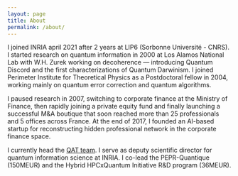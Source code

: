 ```yaml
---
layout: page
title: About
permalink: /about/
---
```


I joined INRIA april 2021 after 2 years at LIP6 (Sorbonne Université -
CNRS). I started research on quantum information in 2000 at Los Alamos
National Lab with W.H. Zurek working on decoherence — introducing
Quantum Discord and the first characterizations of Quantum
Darwinism. I joined Perimeter Institute for Theoretical Physics as a
Postdoctoral fellow in 2004, working mainly on quantum error
correction and quantum algorithms.

I paused research in 2007, switching to corporate finance at the
Ministry of Finance, then rapidly joining a private equity fund and
finally launching a successful M&A boutique that soon reached more
than 25 professionals and 5 offices across France. At the end of 2017,
I founded an AI-based startup for reconstructing hidden professional
network in the corporate finance space.

I currently head the [QAT team](https://qat.inria.fr). I serve as
deputy scientific director for quantum information science at INRIA. I
co-lead the PEPR-Quantique (150MEUR) and the Hybrid HPCxQuantum
Initiative R&D program (36MEUR).
